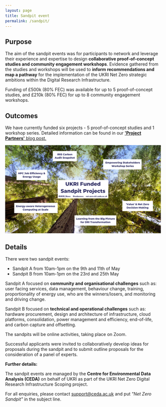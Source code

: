 ```yaml
---
layout: page
title: Sandpit event 
permalink: /sandpit/
---
```


## Purpose

The aim of the sandpit events was for participants to network and leverage their experience and expertise to design **collaborative proof-of-concept studies and community engagement workshops**. Evidence gathered from the studies and workshops will be used to **inform recommendations and map a pathway** for the implementation of the UKRI Net Zero strategic ambitions within the Digital Research Infrastructure.   

Funding of £500k (80% FEC) was available for up to 5 proof-of-concept studies, and £210k (80% FEC) for up to 8 community engagement workshops. 


## Outcomes

We have currently funded six projects - 5 proof-of-concept studies and 1 workshop series. Detailed information can be found in our [**'Project Partners'** blog post.](/https://net-zero-dri.ceda.ac.uk/news/project-partners/)

![Mindmap on top of image of tree canopy. Central text reads 'UKRI Funded Sandpit Projects'. The projects are 'Empowering Stakeholders Workshop series', 'Value and Net Zero Decision-Making', 'Learning from the Big Picture for DRI Transformation', 'Energy-aware heterogeneous computing at scale', 'HPC Job Efficiency & Energy Usage' and 'IRIS Carbon Audit Snapshot'.](/images/sandpit-projects-graphic.png)


## Details

There were two sandpit events: 

* Sandpit A from 10am-1pm on the 9th and 11th of May
* Sandpit B from 10am-1pm on the 23rd and 25th May

Sandpit A focused on **community and organisational challenges** such as: user facing services, data management, behaviour change, training, proportionality of energy use, who are the winners/losers, and monitoring and driving change.  

Sandpit B focused on **technical and operational challenges** such as: hardware procurement, design and architecture of infrastructure, cloud platforms, consolidation, power management and efficiency, end-of-life, and carbon capture and offsetting. 

The sandpits will be online activities, taking place on Zoom.

Successful applicants were invited to collaboratively develop ideas for proposals during the sandpit and to submit outline proposals for the consideration of a panel of experts.

**Further details:** 

The sandpit events are managed by the **Centre for Environmental Data Analysis (CEDA)** on behalf of UKRI as part of the UKRI Net Zero Digital Research Infrastructure Scoping project. 

For all enquiries, please contact support@ceda.ac.uk  and put *"Net Zero Sandpit"* in the subject line. 
